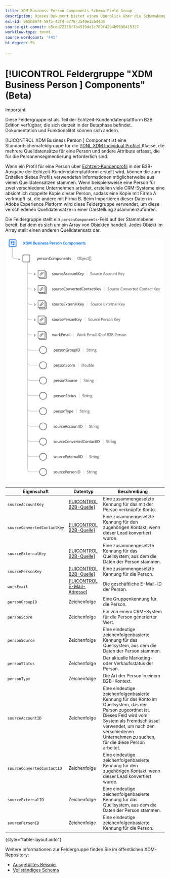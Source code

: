 ```yaml
---
title: XDM Business Person Components Schema Field Group
description: Dieses Dokument bietet einen Überblick über die Schemakomponentenfeldgruppe "XDM Business Person Components".
exl-id: 965b89f4-59f5-43f4-8778-3549e15b44d4
source-git-commit: b5cdd72238f7b4519de1c789f4294b9698415327
workflow-type: tm+mt
source-wordcount: '441'
ht-degree: 5%

---
```


# [!UICONTROL Feldergruppe &quot;XDM Business Person ] Components&quot;(Beta)

>[!IMPORTANT]
>
>Diese Feldergruppe ist als Teil der Echtzeit-Kundendatenplattform B2B Edition verfügbar, die sich derzeit in der Betaphase befindet. Dokumentation und Funktionalität können sich ändern.

[!UICONTROL XDM Business Person ] Component ist eine Standardschemafeldgruppe für die  [[!DNL XDM Individual Profile] ](../../classes/individual-profile.md) Klasse, die mehrere Quelldatensätze für eine Person und andere Attribute erfasst, die für die Personensegmentierung erforderlich sind.

Wenn ein Profil für eine Person über [Echtzeit-Kundenprofil](../../../profile/home.md) in der B2B-Ausgabe der Echtzeit-Kundendatenplattform erstellt wird, können die zum Erstellen dieses Profils verwendeten Informationen möglicherweise aus vielen Quelldatensätzen stammen. Wenn beispielsweise eine Person für zwei verschiedene Unternehmen arbeitet, erstellen viele CRM-Systeme eine absichtlich doppelte Kopie dieser Person, sodass eine Kopie mit Firma A verknüpft ist, die andere mit Firma B. Beim Importieren dieser Daten in Adobe Experience Platform wird diese Feldergruppe verwendet, um diese verschiedenen Quelldatensätze in einer Darstellung zusammenzuführen.

Die Feldergruppe stellt ein `personComponents`-Feld auf der Stammebene bereit, bei dem es sich um ein Array von Objekten handelt. Jedes Objekt im Array stellt einen anderen Quelldatensatz dar.

![](../../images/field-groups/business-person-components.png)

| Eigenschaft | Datentyp | Beschreibung |
| --- | --- | --- |
| `sourceAccountKey` | [[!UICONTROL B2B-Quelle]](../../data-types/b2b-source.md) | Eine zusammengesetzte Kennung für das mit der Person verknüpfte Konto. |
| `sourceConvertedContactKey` | [[!UICONTROL B2B-Quelle]](../../data-types/b2b-source.md) | Eine zusammengesetzte Kennung für den zugehörigen Kontakt, wenn dieser Lead konvertiert wurde. |
| `sourceExternalKey` | [[!UICONTROL B2B-Quelle]](../../data-types/b2b-source.md) | Eine zusammengesetzte Kennung für das Quellsystem, aus dem die Daten der Person stammen. |
| `sourcePersonKey` | [[!UICONTROL B2B-Quelle]](../../data-types/b2b-source.md) | Eine zusammengesetzte Kennung für die Person. |
| `workEmail` | [[!UICONTROL E-Mail-Adresse]](../../data-types/b2b-source.md) | Die geschäftliche E-Mail-ID der Person. |
| `personGroupID` | Zeichenfolge | Eine Gruppenkennung für die Person. |
| `personScore` | Zeichenfolge | Ein von einem CRM-System für die Person generierter Wert. |
| `personSource` | Zeichenfolge | Eine eindeutige zeichenfolgenbasierte Kennung für das Quellsystem, aus dem die Daten der Person stammen. |
| `personStatus` | Zeichenfolge | Der aktuelle Marketing- oder Verkaufsstatus der Person. |
| `personType` | Zeichenfolge | Die Art der Person in einem B2B-Kontext. |
| `sourceAccountID` | Zeichenfolge | Eine eindeutige zeichenfolgenbasierte Kennung für das Konto im Quellsystem, das der Person zugeordnet ist. Dieses Feld wird vom System als Fremdschlüssel verwendet, um nach den verschiedenen Unternehmen zu suchen, für die diese Person arbeitet. |
| `sourceConvertedContactID` | Zeichenfolge | Eine eindeutige zeichenfolgenbasierte Kennung für den zugehörigen Kontakt, wenn dieser Lead konvertiert wurde. |
| `sourceExternalID` | Zeichenfolge | Eine eindeutige zeichenfolgenbasierte Kennung für das Quellsystem, aus dem die Daten der Person stammen. |
| `sourcePersonID` | Zeichenfolge | Eine eindeutige zeichenfolgenbasierte Kennung für die Person. |

{style=&quot;table-layout:auto&quot;}

Weitere Informationen zur Feldergruppe finden Sie im öffentlichen XDM-Repository:

* [Ausgefülltes Beispiel](https://github.com/adobe/xdm/blob/master/components/fieldgroups/profile/b2b-person-components.example.1.json)
* [Vollständiges Schema](https://github.com/adobe/xdm/blob/master/components/fieldgroups/profile/b2b-person-components.schema.json)

